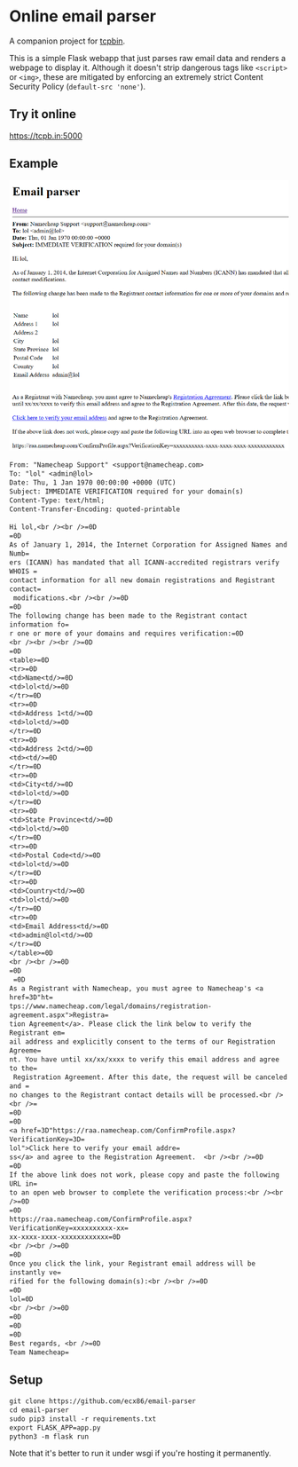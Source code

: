 # Online email parser

A companion project for [tcpbin](https://github.com/ecx86/tcpbin).

This is a simple Flask webapp that just parses raw email data and renders a webpage to display it. Although it doesn't strip dangerous tags like `<script>` or `<img>`, these are mitigated by enforcing an extremely strict Content Security Policy (`default-src 'none'`).

## Try it online
https://tcpb.in:5000

## Example
![Example screenshot](example.png)

```
From: "Namecheap Support" <support@namecheap.com>
To: "lol" <admin@lol>
Date: Thu, 1 Jan 1970 00:00:00 +0000 (UTC)
Subject: IMMEDIATE VERIFICATION required for your domain(s)
Content-Type: text/html;
Content-Transfer-Encoding: quoted-printable

Hi lol,<br /><br />=0D
=0D
As of January 1, 2014, the Internet Corporation for Assigned Names and Numb=
ers (ICANN) has mandated that all ICANN-accredited registrars verify WHOIS =
contact information for all new domain registrations and Registrant contact=
 modifications.<br /><br />=0D
=0D
The following change has been made to the Registrant contact information fo=
r one or more of your domains and requires verification:=0D
<br /><br /><br />=0D
=0D
<table>=0D
<tr>=0D
<td>Name<td/>=0D
<td>lol<td/>=0D
</tr>=0D
<tr>=0D
<td>Address 1<td/>=0D
<td>lol<td/>=0D
</tr>=0D
<tr>=0D
<td>Address 2<td/>=0D
<td><td/>=0D
</tr>=0D
<tr>=0D
<td>City<td/>=0D
<td>lol<td/>=0D
</tr>=0D
<tr>=0D
<td>State Province<td/>=0D
<td>lol<td/>=0D
</tr>=0D
<tr>=0D
<td>Postal Code<td/>=0D
<td>lol<td/>=0D
</tr>=0D
<tr>=0D
<td>Country<td/>=0D
<td>lol<td/>=0D
</tr>=0D
<tr>=0D
<td>Email Address<td/>=0D
<td>admin@lol<td/>=0D
</tr>=0D
</table>=0D
<br /><br />=0D
=0D
 =0D
As a Registrant with Namecheap, you must agree to Namecheap's <a href=3D"ht=
tps://www.namecheap.com/legal/domains/registration-agreement.aspx">Registra=
tion Agreement</a>. Please click the link below to verify the Registrant em=
ail address and explicitly consent to the terms of our Registration Agreeme=
nt. You have until xx/xx/xxxx to verify this email address and agree to the=
 Registration Agreement. After this date, the request will be canceled and =
no changes to the Registrant contact details will be processed.<br /><br />=
=0D
=0D
<a href=3D"https://raa.namecheap.com/ConfirmProfile.aspx?VerificationKey=3D=
lol">Click here to verify your email addre=
ss</a> and agree to the Registration Agreement.  <br /><br />=0D
=0D
If the above link does not work, please copy and paste the following URL in=
to an open web browser to complete the verification process:<br /><br />=0D
=0D
https://raa.namecheap.com/ConfirmProfile.aspx?VerificationKey=xxxxxxxxxx-xx=
xx-xxxx-xxxx-xxxxxxxxxxxx=0D
<br /><br />=0D
=0D
Once you click the link, your Registrant email address will be instantly ve=
rified for the following domain(s):<br /><br />=0D
=0D
lol=0D
<br /><br />=0D
=0D
=0D
=0D
Best regards, <br />=0D
Team Namecheap=
```

## Setup
```
git clone https://github.com/ecx86/email-parser
cd email-parser
sudo pip3 install -r requirements.txt
export FLASK_APP=app.py
python3 -m flask run
```

Note that it's better to run it under wsgi if you're hosting it permanently.
